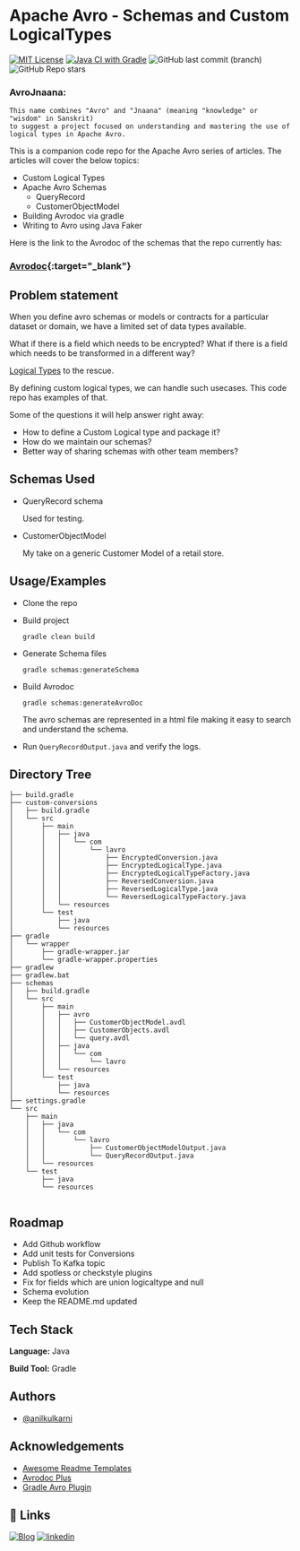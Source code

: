 
# Apache Avro - Schemas and Custom LogicalTypes

[![MIT License](https://img.shields.io/badge/License-MIT-green.svg)](https://choosealicense.com/licenses/mit/)
[![Java CI with Gradle](https://github.com/anilkulkarni87/AvroJnaana/actions/workflows/gradle.yml/badge.svg)](https://github.com/anilkulkarni87/AvroJnaana/actions/workflows/gradle.yml)
![GitHub last commit (branch)](https://img.shields.io/github/last-commit/anilkulkarni87/AvroJnaana/main)
![GitHub Repo stars](https://img.shields.io/github/stars/anilkulkarni87/AvroJnaana?style=social)



### AvroJnaana: 
    This name combines "Avro" and "Jnaana" (meaning "knowledge" or "wisdom" in Sanskrit) 
    to suggest a project focused on understanding and mastering the use of logical types in Apache Avro.

This is a companion code repo for the Apache Avro series of articles. The articles will cover the below topics:

- Custom Logical Types
- Apache Avro Schemas
    - QueryRecord
    - CustomerObjectModel
- Building Avrodoc via gradle
- Writing to Avro using Java Faker

Here is the link to the Avrodoc of the schemas that the repo currently has:

### [Avrodoc](avrodoc.html){:target="_blank"}



## Problem statement

When you define avro schemas or models or contracts for a particular dataset or domain, we have a limited set of data types available.

What if there is a field which needs to be encrypted?
What if there is a field which needs to be transformed in a different way?

[Logical Types](https://avro.apache.org/docs/1.11.1/idl-language/#logical-types) to the rescue.

By defining custom logical types, we can handle such usecases. This code repo has examples of that.

Some of the questions it will help answer right away:
- How to define a Custom Logical type and package it?
- How do we maintain our schemas?
- Better way of sharing schemas with other team members?
## Schemas Used

- QueryRecord schema

  Used for testing.
- CustomerObjectModel

  My take on a generic Customer Model of a retail store.
## Usage/Examples

- Clone the repo
- Build project

  `gradle clean build`
- Generate Schema files

  `gradle schemas:generateSchema`

- Build Avrodoc

  `gradle schemas:generateAvroDoc`

  The avro schemas are represented in a html file making it easy to search and understand the schema.

- Run `QueryRecordOutput.java` and verify the logs.



## Directory Tree

```
├── build.gradle
├── custom-conversions
│   ├── build.gradle
│   └── src
│       ├── main
│       │   ├── java
│       │   │   └── com
│       │   │       └── lavro
│       │   │           ├── EncryptedConversion.java
│       │   │           ├── EncryptedLogicalType.java
│       │   │           ├── EncryptedLogicalTypeFactory.java
│       │   │           ├── ReversedConversion.java
│       │   │           ├── ReversedLogicalType.java
│       │   │           └── ReversedLogicalTypeFactory.java
│       │   └── resources
│       └── test
│           ├── java
│           └── resources
├── gradle
│   └── wrapper
│       ├── gradle-wrapper.jar
│       └── gradle-wrapper.properties
├── gradlew
├── gradlew.bat
├── schemas
│   ├── build.gradle
│   └── src
│       ├── main
│       │   ├── avro
│       │   │   ├── CustomerObjectModel.avdl
│       │   │   ├── CustomerObjects.avdl
│       │   │   └── query.avdl
│       │   ├── java
│       │   │   └── com
│       │   │       └── lavro
│       │   └── resources
│       └── test
│           ├── java
│           └── resources
├── settings.gradle
└── src
    ├── main
    │   ├── java
    │   │   └── com
    │   │       └── lavro
    │   │           ├── CustomerObjectModelOutput.java
    │   │           └── QueryRecordOutput.java
    │   └── resources
    └── test
        ├── java
        └── resources


```


## Roadmap

- Add Github workflow
- Add unit tests for Conversions
- Publish To Kafka topic
- Add spotless or checkstyle plugins
- Fix for fields which are union logicaltype and null
- Schema evolution
- Keep the README.md updated

## Tech Stack

**Language:** Java

**Build Tool:** Gradle


## Authors

- [@anilkulkarni](https://github.com/anilkulkarni87)


## Acknowledgements

 - [Awesome Readme Templates](https://readme.so/)
 - [Avrodoc Plus](https://github.com/mikaello/avrodoc-plus)
 - [Gradle Avro Plugin](https://github.com/davidmc24/gradle-avro-plugin)


## 🔗 Links
[![Blog](https://img.shields.io/badge/WordPress-21759B.svg?style=for-the-badge&logo=WordPress&logoColor=white)](https://anilkulkarni.com/)
[![linkedin](https://img.shields.io/badge/linkedin-0A66C2?style=for-the-badge&logo=linkedin&logoColor=white)](https://www.linkedin.com/in/anilakulkarni/)



